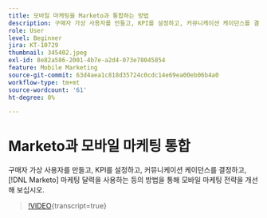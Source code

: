 ```yaml
---
title: 모바일 마케팅을 Marketo과 통합하는 방법
description: 구매자 가상 사용자를 만들고, KPI를 설정하고, 커뮤니케이션 케이던스를 결정하고,  [!DNL Marketo’s] 마케팅 캘린더 등을 사용하여 모바일 마케팅 전략을 개선하는 방법을 살펴보십시오.
role: User
level: Beginner
jira: KT-10729
thumbnail: 345402.jpeg
exl-id: 8e82a586-2001-4b7e-a2d4-073e78045854
feature: Mobile Marketing
source-git-commit: 63d4aea1c818d35724c0cdc14e69ea00eb06b4a0
workflow-type: tm+mt
source-wordcount: '61'
ht-degree: 0%

---
```


# Marketo과 모바일 마케팅 통합

구매자 가상 사용자를 만들고, KPI를 설정하고, 커뮤니케이션 케이던스를 결정하고, [!DNL Marketo] 마케팅 달력을 사용하는 등의 방법을 통해 모바일 마케팅 전략을 개선해 보십시오.

>[!VIDEO](https://video.tv.adobe.com/v/3413413/?quality=12&learn=on&captions=kor){transcript=true}
